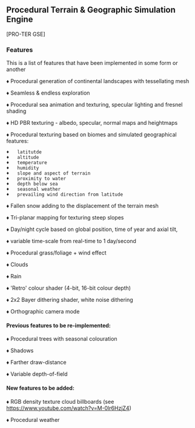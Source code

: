 
<h2>Procedural Terrain & Geographic Simulation Engine</h2>

[PRO-TER GSE]

<h3>Features</h3>
This is a list of features that have been implemented in some form or another

 ♦  Procedural generation of continental landscapes with tessellating mesh
 
 ♦  Seamless & endless exploration
 
 ♦  Procedural sea animation and texturing, specular lighting and fresnel shading
 
 ♦  HD PBR texturing - albedo, specular, normal maps and heightmaps
 
 ♦  Procedural texturing based on biomes and simulated geographical features:
 
    ♦   latitutde
    ♦   altitude
    ♦   temperature
    ♦   humidity
    ♦   slope and aspect of terrain
    ♦   proximity to water
    ♦   depth below sea
    ♦   seasonal weather
    ♦   prevailing wind direction from latitude
    
 ♦  Fallen snow adding to the displacement of the terrain mesh 
 
 ♦  Tri-planar mapping for texturing steep slopes
 
 ♦  Day/night cycle based on global position, time of year and axial tilt, 
 
 ♦  variable time-scale from real-time to 1 day/second
 
 ♦  Procedural grass/foliage + wind effect
 
 ♦  Clouds
 
 ♦  Rain
 
 ♦  'Retro' colour shader (4-bit, 16-bit colour depth)
 
 ♦  2x2 Bayer dithering shader, white noise dithering
 
 ♦  Orthographic camera mode
 
 
 
<h4>Previous features to be re-implemented:</h4>

 ♦  Procedural trees with seasonal colouration
 
 ♦  Shadows
 
 ♦  Farther draw-distance
 
 ♦  Variable depth-of-field
 
 
<h4>New features to be added:</h4>

 ♦  RGB density texture cloud billboards (see https://www.youtube.com/watch?v=M-0lr6HzjZ4)
 
 ♦  Procedural weather

    
